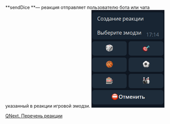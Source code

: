 
**sendDice **— реакция отправляет пользователю бота или чата указанный в реакции игровой эмодзи.
![](./1.png)



[QNext. Перечень реакции](/docs-test/ph/QNext-admin-reaction-about-05-01)
